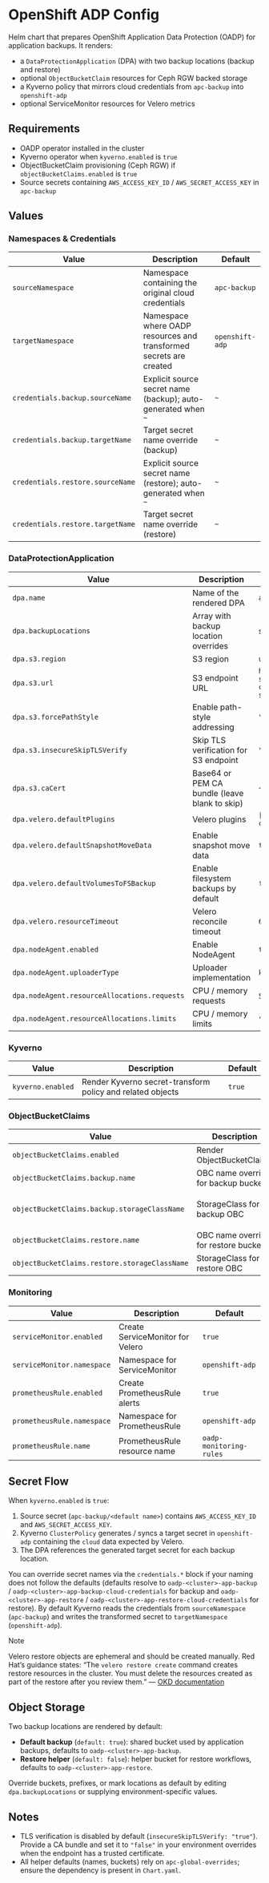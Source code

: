 # OpenShift ADP Config

Helm chart that prepares OpenShift Application Data Protection (OADP) for application backups. It renders:

- a `DataProtectionApplication` (DPA) with two backup locations (backup and restore)
- optional `ObjectBucketClaim` resources for Ceph RGW backed storage
- a Kyverno policy that mirrors cloud credentials from `apc-backup` into `openshift-adp`
- optional ServiceMonitor resources for Velero metrics

## Requirements

- OADP operator installed in the cluster
- Kyverno operator when `kyverno.enabled` is `true`
- ObjectBucketClaim provisioning (Ceph RGW) if `objectBucketClaims.enabled` is `true`
- Source secrets containing `AWS_ACCESS_KEY_ID` / `AWS_SECRET_ACCESS_KEY` in `apc-backup`

## Values

### Namespaces & Credentials

| Value | Description | Default |
| --- | --- | --- |
| `sourceNamespace` | Namespace containing the original cloud credentials | `apc-backup` |
| `targetNamespace` | Namespace where OADP resources and transformed secrets are created | `openshift-adp` |
| `credentials.backup.sourceName` | Explicit source secret name (backup); auto-generated when `~` | `~` |
| `credentials.backup.targetName` | Target secret name override (backup) | `~` |
| `credentials.restore.sourceName` | Explicit source secret name (restore); auto-generated when `~` | `~` |
| `credentials.restore.targetName` | Target secret name override (restore) | `~` |

### DataProtectionApplication

| Value | Description | Default |
| --- | --- | --- |
| `dpa.name` | Name of the rendered DPA | `apc-dpa` |
| `dpa.backupLocations` | Array with backup location overrides | see `values.yaml` |
| `dpa.s3.region` | S3 region | `us-east-1` |
| `dpa.s3.url` | S3 endpoint URL | `https://rook-ceph-rgw-ocs-storagecluster-cephobjectstore.openshift-storage.svc:443` |
| `dpa.s3.forcePathStyle` | Enable path-style addressing | `"true"` |
| `dpa.s3.insecureSkipTLSVerify` | Skip TLS verification for S3 endpoint | `"true"` |
| `dpa.s3.caCert` | Base64 or PEM CA bundle (leave blank to skip) | `~` |
| `dpa.velero.defaultPlugins` | Velero plugins | `[openshift, aws, kubevirt, csi]` |
| `dpa.velero.defaultSnapshotMoveData` | Enable snapshot move data | `true` |
| `dpa.velero.defaultVolumesToFSBackup` | Enable filesystem backups by default | `false` |
| `dpa.velero.resourceTimeout` | Velero reconcile timeout | `60m` |
| `dpa.nodeAgent.enabled` | Enable NodeAgent | `true` |
| `dpa.nodeAgent.uploaderType` | Uploader implementation | `kopia` |
| `dpa.nodeAgent.resourceAllocations.requests` | CPU / memory requests | `500m` / `4Gi` |
| `dpa.nodeAgent.resourceAllocations.limits` | CPU / memory limits | `"2"` / `32Gi` |

### Kyverno

| Value | Description | Default |
| --- | --- | --- |
| `kyverno.enabled` | Render Kyverno secret-transform policy and related objects | `true` |

### ObjectBucketClaims

| Value | Description | Default |
| --- | --- | --- |
| `objectBucketClaims.enabled` | Render ObjectBucketClaims | `true` |
| `objectBucketClaims.backup.name` | OBC name override for backup bucket | `~` |
| `objectBucketClaims.backup.storageClassName` | StorageClass for backup OBC | `~` (defaults to `ocs-storagecluster-ceph-rgw`) |
| `objectBucketClaims.restore.name` | OBC name override for restore bucket | `~` |
| `objectBucketClaims.restore.storageClassName` | StorageClass for restore OBC | `~` |

### Monitoring

| Value | Description | Default |
| --- | --- | --- |
| `serviceMonitor.enabled` | Create ServiceMonitor for Velero | `true` |
| `serviceMonitor.namespace` | Namespace for ServiceMonitor | `openshift-adp` |
| `prometheusRule.enabled` | Create PrometheusRule alerts | `true` |
| `prometheusRule.namespace` | Namespace for PrometheusRule | `openshift-adp` |
| `prometheusRule.name` | PrometheusRule resource name | `oadp-monitoring-rules` |

## Secret Flow

When `kyverno.enabled` is `true`:

1. Source secret (`apc-backup/<default name>`) contains `AWS_ACCESS_KEY_ID` and `AWS_SECRET_ACCESS_KEY`.
2. Kyverno `ClusterPolicy` generates / syncs a target secret in `openshift-adp` containing the `cloud` data expected by Velero.
3. The DPA references the generated target secret for each backup location.

You can override secret names via the `credentials.*` block if your naming does not follow the defaults (defaults resolve to `oadp-<cluster>-app-backup` / `oadp-<cluster>-app-backup-cloud-credentials` for backup and `oadp-<cluster>-app-restore` / `oadp-<cluster>-app-restore-cloud-credentials` for restore).
By default Kyverno reads the credentials from `sourceNamespace` (`apc-backup`) and writes the transformed secret to `targetNamespace` (`openshift-adp`).

> [!NOTE]
> Velero restore objects are ephemeral and should be created manually. Red Hat’s guidance states: “The `velero restore create` command creates restore resources in the cluster. You must delete the resources created as part of the restore after you review them.” — [OKD documentation](https://docs.okd.io/latest/backup_and_restore/application_backup_and_restore/backing_up_and_restoring/restoring-applications.html)

## Object Storage

Two backup locations are rendered by default:

- **Default backup** (`default: true`): shared bucket used by application backups, defaults to `oadp-<cluster>-app-backup`.
- **Restore helper** (`default: false`): helper bucket for restore workflows, defaults to `oadp-<cluster>-app-restore`.

Override buckets, prefixes, or mark locations as default by editing `dpa.backupLocations` or supplying environment-specific values.

## Notes

- TLS verification is disabled by default (`insecureSkipTLSVerify: "true"`). Provide a CA bundle and set it to `"false"` in your environment overrides when the endpoint has a trusted certificate.
- All helper defaults (names, buckets) rely on `apc-global-overrides`; ensure the dependency is present in `Chart.yaml`.
